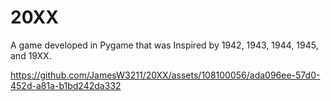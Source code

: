 # 20XX
A game developed in Pygame that was Inspired by 1942, 1943, 1944, 1945, and 19XX.


https://github.com/JamesW3211/20XX/assets/108100056/ada096ee-57d0-452d-a81a-b1bd242da332


